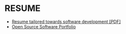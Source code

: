# RESUME

* [Resume tailored towards software development [PDF]](https://github.com/jesusabdullah/resume/raw/master/resume_software.pdf)
* [Open Source Software Portfolio](https://github.com/jesusabdullah)
